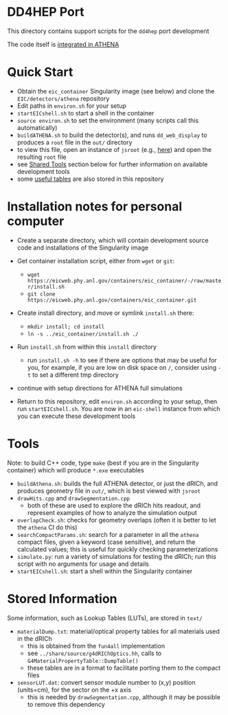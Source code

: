 # DD4HEP Port

This directory contains support scripts for the `dd4hep` port development

The code itself is [integrated in ATHENA](https://eicweb.phy.anl.gov/EIC/detectors/athena/-/tree/master)


# Quick Start

- Obtain the `eic_container` Singularity image (see below)
  and clone the `EIC/detectors/athena` repository
- Edit paths in `environ.sh` for your setup
- `startEICshell.sh` to start a shell in the container
- `source environ.sh` to set the environment (many scripts call this
  automatically)
- `buildATHENA.sh` to build the detector(s), and runs `dd_web_display` to
  produces a `root` file in the `out/` directory
- to view this file, open an instance of `jsroot` 
  (e.g., [here](https://eic.phy.anl.gov/geoviewer/)) and open the 
  resulting `root` file
- see [Shared Tools](#tools) section below for further information on 
  available development tools
- some [useful tables](#info) are also stored in this repository


# Installation notes for personal computer

- Create a separate directory, which will contain
  development source code and installations of the
  Singularity image

- Get container installation script, either from `wget` or
  `git`:
  - `wget
    https://eicweb.phy.anl.gov/containers/eic_container/-/raw/master/install.sh`
  - `git clone
    https://eicweb.phy.anl.gov/containers/eic_container.git`

- Create install directory, and move or symlink `install.sh`
  there:
  - `mkdir install; cd install`
  - `ln -s ../eic_container/install.sh ./`

- Run `install.sh` from within this `install` directory
  - run `install.sh -h` to see if there are options that may
    be useful for you, for example, if you are low on disk
    space on `/`, consider using `-t` to set a different tmp
    directory

- continue with setup directions for ATHENA full simulations

- Return to this repository, edit `environ.sh` according to
  your setup, then run `startEICshell.sh`. You are now in an
  `eic-shell` instance from which you can execute these
  development tools


<a name="tools"></a>
# Tools

Note: to build C++ code, type `make` (best if you are in the Singularity
container) which will produce `*.exe` executables

- `buildAthena.sh`: builds the full ATHENA detector, or just the dRICh,
  and produces geometry file in `out/`, which is best viewed with `jsroot`
- `drawHits.cpp` and `drawSegmentation.cpp`
  - both of these are used to explore the dRICh hits readout, and
    represent examples of how to analyze the simulation output
- `overlapCheck.sh`: checks for geometry overlaps (often it is better
  to let the `athena` CI do this)
- `searchCompactParams.sh`: search for a parameter in all the `athena`
  compact files, given a keyword (case sensitive), and return the 
  calculated values; this is useful for quickly checking parameterizations
- `simulate.py`: run a variety of simulations for testing the dRICh; run
  this script with no arguments for usage and details
- `startEICshell.sh`: start a shell within the Singularity container


<a name="info"></a>
# Stored Information

Some information, such as Lookup Tables (LUTs), are stored in `text/`

- `materialDump.txt`: material/optical property tables for all materials
  used in the dRICh
  - this is obtained from the `fun4all` implementation
  - see `../share/source/g4dRIChOptics.hh`, calls to
    `G4MaterialPropertyTable::DumpTable()`
  - these tables are in a format to facilitate porting them to the 
    compact files
- `sensorLUT.dat`: convert sensor module number to (x,y) position
  (units=cm), for the sector on the +x axis
  - this is needed by `drawSegmentation.cpp`, although it may be possible
    to remove this dependency


